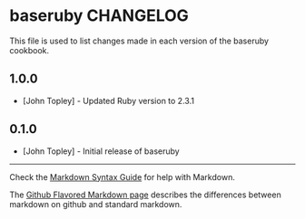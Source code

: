baseruby CHANGELOG
==================

This file is used to list changes made in each version of the baseruby cookbook.

1.0.0
-----
- [John Topley] - Updated Ruby version to 2.3.1

0.1.0
-----
- [John Topley] - Initial release of baseruby

- - -
Check the [Markdown Syntax Guide](http://daringfireball.net/projects/markdown/syntax) for help with Markdown.

The [Github Flavored Markdown page](http://github.github.com/github-flavored-markdown/) describes the differences between markdown on github and standard markdown.
